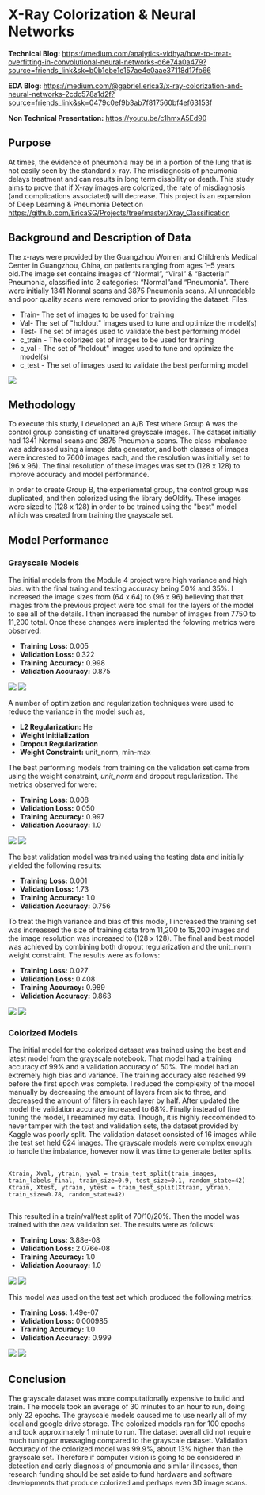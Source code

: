 # X-Ray Colorization & Neural Networks

**Technical Blog:** https://medium.com/analytics-vidhya/how-to-treat-overfitting-in-convolutional-neural-networks-d6e74a0a479?source=friends_link&sk=b0b1ebe1e157ae4e0aae37118d17fb66

**EDA Blog:** https://medium.com/@gabriel.erica3/x-ray-colorization-and-neural-networks-2cdc578a1d2f?source=friends_link&sk=0479c0ef9b3ab7f817560bf4ef63153f

**Non Technical Presentation:** https://youtu.be/c1hmxA5Ed90

## Purpose
At times, the evidence of pneumonia may be in a portion of the lung that is not easily seen by the standard x-ray. The misdiagnosis of pneumonia delays treatment and can results in long term disability or death. This study aims to prove that if X-ray images are colorized, the rate of misdiagnosis (and complications associated) will decrease. This project is an expansion of Deep Learning & Pneumonia Detection https://github.com/EricaSG/Projects/tree/master/Xray_Classification


## Background and Description of Data
The x-rays were provided by the Guangzhou Women and Children’s Medical Center in Guangzhou, China, on patients ranging from ages 1–5 years old.The image set contains images of “Normal”, “Viral” & “Bacterial” Pneumonia, classified into 2 categories: “Normal”and “Pneumonia”. There were initially 1341 Normal scans and 3875 Pneumonia scans. All unreadable and poor 
quality scans were removed prior to providing the dataset. 
Files: 
* Train- The set of images to be used for training
* Val- The set of "holdout" images used to tune and optimize the model(s)
* Test- The set of images used to validate the best performing model
* c_train - The colorized set of images to be used for training
* c_val - The set of "holdout" images used to tune and optimize the model(s)
* c_test - The set of images used to validate the best performing model

<img src='/side_by_side.png'>

## Methodology
To execute this study, I developed an A/B Test where Group A was the control group consisting of unaltered greyscale images. The dataset initially had 1341 Normal scans and 3875 Pneumonia scans. The class imbalance was addressed using a image data generator, and both classes of images were incrested to 7600 images each, and the resolution was initially set to (96 x 96). The final resolution of these images was set to (128 x 128) to improve accuracy and model performance.

In order to create Group B, the experiemntal group,  the control group was duplicated, and then colorized using the library deOldify. These images were sized to (128 x 128) in order to be trained using the "best" model which was created from training the grayscale set.

## Model Performance
### Grayscale Models
The initial models from the Module 4 project were high variance and high bias. with the final traing and testing accuracy being 50% and 35%.  I increased the image sizes from (64 x 64) to (96 x 96) believing that that images from the previous project were too small for the layers of the model to see all of the details. I then increased the number of images from 7750 to 11,200 total. Once these changes were implented the folowing metrics were observed:
* **Training Loss:** 0.005
* **Validation Loss:** 0.322
* **Training Accuracy:** 0.998
* **Validation Accuracy:** 0.875

<img src='/mod1loss.png'>

<img src='/mod1acc.png'>

A number of optimization and regularization techniques were used to reduce the variance in the model such as,
* **L2 Regularization:** He
* **Weight Initiialization**
* **Dropout Regularization**
* **Weight Constraint:** unit_norm, min-max


The best performing models from training on the validation set came from using the weight constraint, *unit_norm* and dropout regularization. The metrics observed for were:
* **Training Loss:** 0.008
* **Validation Loss:** 0.050
* **Training Accuracy:** 0.997
* **Validation Accuracy:** 1.0

<img src='/model5loss.png'>

<img src='/model5acc.png'>

The best validation model was trained using the testing data and initially yielded the following results:
* **Training Loss:** 0.001
* **Validation Loss:** 1.73
* **Training Accuracy:** 1.0
* **Validation Accuracy:** 0.756

To treat the high variance and bias of this model, I increased the training set was increassed the size of 
training data from 11,200 to 15,200 images and the image resolution was increased to (128 x 128). The final
and best model was achieved by combining both dropout regularization and the unit_norm weight constraint. The 
results were as follows:
* **Training Loss:** 0.027
* **Validation Loss:** 0.408
* **Training Accuracy:** 0.989
* **Validation Accuracy:** 0.863

<img src='plotloss_gray.png'>

<img src='plotacc_gray.png'>



### Colorized Models
The initial model for the colorized dataset was trained using the best and latest model from the grayscale notebook. That model had a training accuracy of 99% and a validation accuracy of 50%. The model had an extremely high bias and variance. The training accuracy also reached 99 before the first epoch was complete. I reduced the complexity of the model manually by decreasing the amount of layers from six to three, and decreased the amount of filters in each layer by half. After updated the model the validation accuracy increased to 68%. Finally instead of fine tuning the model, I reeamined my data. Though, it is highly reccomended to never tamper with the test and validation sets, the dataset provided by Kaggle was poorly split. The validation dataset consisted of 16 images while the test set held 624 images. The grayscale models were complex enough to handle the imbalance, however now it was time to generate better splits. 

<pre>
    <code>
Xtrain, Xval, ytrain, yval = train_test_split(train_images, train_labels_final, train_size=0.9, test_size=0.1, random_state=42)
Xtrain, Xtest, ytrain, ytest = train_test_split(Xtrain, ytrain, train_size=0.78, random_state=42)
    </code>
</pre>

This resulted in a train/val/test split of 70/10/20%. Then the model was trained with the *new* validation set. The results were as follows:
* **Training Loss:** 3.88e-08
* **Validation Loss:** 2.076e-08
* **Training Accuracy:** 1.0
* **Validation Accuracy:** 1.0

<img src='valcolor_loss.png'>

<img src='valacc_color.png'>

This model was used on the test set which produced the following metrics:
 * **Training Loss:** 1.49e-07
* **Validation Loss:** 0.000985
* **Training Accuracy:** 1.0
* **Validation Accuracy:** 0.999


<img src='plotloss_color.png'>

<img src='plotacc_color.png'>

## Conclusion
The grayscale dataset was more computationally expensive to build and train. The models took an average of 30 minutes to an hour to run, doing only 22 epochs. The grayscale models caused me to use nearly all of my local and google drive storage. The colorized models ran for 100 epochs and took approximately 1 minute to run. The dataset overall did not require much tuning/or massaging 
compared to the grayscale dataset. Validation Accuracy of the colorized model was 99.9%, about 13% higher than the grayscale set. Therefore if computer vision is going to be considered in detection and early diagnosis of pneumonia and similar illnesses, then research funding should be set aside to fund hardware and software developments that produce colorized and perhaps even 3D image scans.
